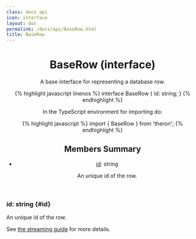 ```yaml
---
class: docs api
icon: interface
layout: doc
permalink: /docs/api/BaseRow.html
title: BaseRow
---
```


<header class="summary" markdown="1">

# BaseRow (interface)

A base interface for representing a database row.

{% highlight javascript linenos %}
interface BaseRow {
  id: string;
}
{% endhighlight %}

In the TypeScript environment for importing do:

{% highlight javascript %}
import { BaseRow } from 'theron';
{% endhighlight %}

## Members Summary

- [id](#id): string

    An unique id of the row.

</header>

<section class="details" markdown="1">

### id: string {#id}

An unique id of the row.

See [the streaming guide](../guide/understanding-stream.html) for more details.

</section>
